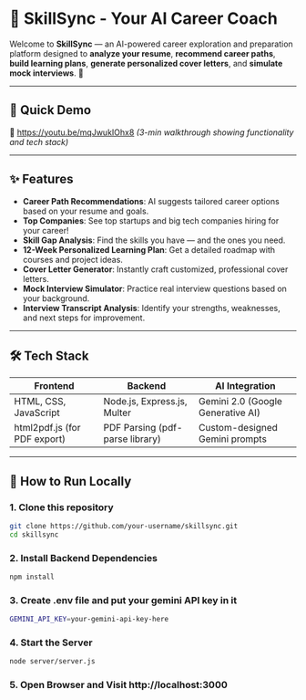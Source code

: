 # 🔮 SkillSync - Your AI Career Coach

Welcome to **SkillSync** — an AI-powered career exploration and preparation platform designed to **analyze your resume**, **recommend career paths**, **build learning plans**, **generate personalized cover letters**, and **simulate mock interviews**. 🚀


---

## 📸 Quick Demo
🎥 https://youtu.be/mqJwukIOhx8
*(3-min walkthrough showing functionality and tech stack)*

---

## ✨ Features

- **Career Path Recommendations**: AI suggests tailored career options based on your resume and goals.
- **Top Companies**: See top startups and big tech companies hiring for your career!
- **Skill Gap Analysis**: Find the skills you have — and the ones you need.
- **12-Week Personalized Learning Plan**: Get a detailed roadmap with courses and project ideas.
- **Cover Letter Generator**: Instantly craft customized, professional cover letters.
- **Mock Interview Simulator**: Practice real interview questions based on your background.
- **Interview Transcript Analysis**: Identify your strengths, weaknesses, and next steps for improvement.

---

## 🛠️ Tech Stack

| Frontend                   | Backend                        | AI Integration             |
|-----------------------------|---------------------------------|-----------------------------|
| HTML, CSS, JavaScript       | Node.js, Express.js, Multer     | Gemini 2.0 (Google Generative AI) |
| html2pdf.js (for PDF export) | PDF Parsing (pdf-parse library) | Custom-designed Gemini prompts |

---

## 🚀 How to Run Locally

### 1. Clone this repository

```bash
git clone https://github.com/your-username/skillsync.git
cd skillsync
```

### 2. Install Backend Dependencies

```bash
npm install
```

### 3. Create .env file and put your gemini API key in it

```bash
GEMINI_API_KEY=your-gemini-api-key-here
```

### 4. Start the Server

```bash
node server/server.js
```

### 5. Open Browser and Visit http://localhost:3000
